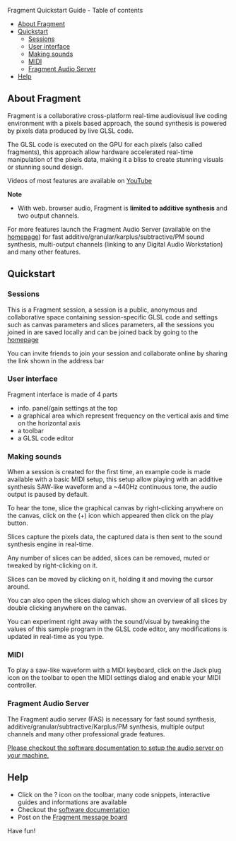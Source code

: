 Fragment Quickstart Guide - Table of contents
   * [About Fragment](#aboutfragment)
   * [Quickstart](#quickstart)
      * [Sessions](#sessions)
      * [User interface](#userinterface)
      * [Making sounds](#makingsounds)
      * [MIDI](#midi)
      * [Fragment Audio Server](#fragmentaudioserver)
   * [Help](#help)

## About Fragment

Fragment is a collaborative cross-platform real-time audiovisual live coding environment with a pixels based approach, the sound synthesis is powered by pixels data produced by live GLSL code.

The GLSL code is executed on the GPU for each pixels (also called fragments), this approach allow hardware accelerated real-time manipulation of the pixels data, making it a bliss to create stunning visuals or stunning sound design.

Videos of most features are available on [YouTube](https://www.youtube.com/c/FragmentSynthesizer)

**Note**

- With web. browser audio, Fragment is **limited to additive synthesis** and two output channels.

For more features launch the Fragment Audio Server (available on the [homepage](https://www.fsynth.com)) for fast additive/granular/karplus/subtractive/PM sound synthesis, multi-output channels (linking to any Digital Audio Workstation) and many other features.

## Quickstart

### Sessions

This is a Fragment session, a session is a public, anonymous and collaborative space containing session-specific GLSL code and settings such as canvas parameters and slices parameters, all the sessions you joined in are saved locally and can be joined back by going to the [homepage](https://www.fsynth.com)

You can invite friends to join your session and collaborate online by sharing the link shown in the address bar

### User interface

Fragment interface is made of 4 parts

- info. panel/gain settings at the top
- a graphical area which represent frequency on the vertical axis and time on the horizontal axis
- a toolbar
- a GLSL code editor

### Making sounds

When a session is created for the first time, an example code is made available with a basic MIDI setup, this setup allow playing with an additive synthesis SAW-like waveform and a ~440Hz continuous tone, the audio output is paused by default.

To hear the tone, slice the graphical canvas by right-clicking anywhere on the canvas, click on the (+) icon which appeared then click on the play button.

Slices capture the pixels data, the captured data is then sent to the sound synthesis engine in real-time.

Any number of slices can be added, slices can be removed, muted or tweaked by right-clicking on it.

Slices can be moved by clicking on it, holding it and moving the cursor around.

You can also open the slices dialog which show an overview of all slices by double clicking anywhere on the canvas.

You can experiment right away with the sound/visual by tweaking the values of this sample program in the GLSL code editor, any modifications is updated in real-time as you type.

### MIDI

To play a saw-like waveform with a MIDI keyboard, click on the Jack plug icon on the toolbar to open the MIDI settings dialog and enable your MIDI controller.

### Fragment Audio Server

The Fragment audio server (FAS) is necessary for fast sound synthesis, additive/granular/subtractive/Karplus/PM synthesis, multiple output channels and many other professional grade features.

[Please checkout the software documentation to setup the audio server on your machine.](https://www.fsynth.com/documentation/tutorials/audio_server/)

## Help

- Click on the ? icon on the toolbar, many code snippets, interactive guides and informations are available
- Checkout the [software documentation](https://www.fsynth.com/documentation)
- Post on the [Fragment message board](https://quiet.fsynth.com)

Have fun!